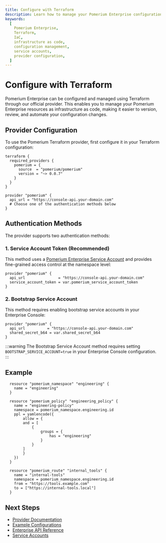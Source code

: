 ```yaml
---
title: Configure with Terraform
description: Learn how to manage your Pomerium Enterprise configuration using Terraform, including authentication setup, resource management, and deployment examples.
keywords:
  [
    Pomerium Enterprise,
    Terraform,
    IaC,
    infrastructure as code,
    configuration management,
    service accounts,
    provider configuration,
  ]
---
```


# Configure with Terraform

Pomerium Enterprise can be configured and managed using Terraform through our official provider. This enables you to manage your Pomerium Enterprise resources as infrastructure as code, making it easier to version, review, and automate your configuration changes.

## Provider Configuration

To use the Pomerium Terraform provider, first configure it in your Terraform configuration:

```hcl
terraform {
  required_providers {
    pomerium = {
      source  = "pomerium/pomerium"
      version = "~> 0.0.7"
    }
  }
}

provider "pomerium" {
  api_url = "https://console-api.your-domain.com"
  # Choose one of the authentication methods below
}
```

## Authentication Methods

The provider supports two authentication methods:

### 1. Service Account Token (Recommended)

This method uses a [Pomerium Enterprise Service Account](/docs/capabilities/service-accounts) and provides fine-grained access control at the namespace level:

```hcl
provider "pomerium" {
  api_url               = "https://console-api.your-domain.com"
  service_account_token = var.pomerium_service_account_token
}
```

### 2. Bootstrap Service Account

This method requires enabling bootstrap service accounts in your Enterprise Console:

```hcl
provider "pomerium" {
  api_url          = "https://console-api.your-domain.com"
  shared_secret_b64 = var.shared_secret_b64
}
```

:::warning The Bootstrap Service Account method requires setting `BOOTSTRAP_SERVICE_ACCOUNT=true` in your Enterprise Console configuration. :::

## Example

```hcl
  resource "pomerium_namespace" "engineering" {
    name = "engineering"
  }

  resource "pomerium_policy" "engineering_policy" {
    name = "engineering-policy"
    namespace = pomerium_namespace.engineering.id
    ppl = yamlencode({
        allow = {
        and = [
            {
                groups = {
                    has = "engineering"
                }
            }
        ]
        }
    })
  }

  resource "pomerium_route" "internal_tools" {
    name = "internal-tools"
    namespace = pomerium_namespace.engineering.id
    from = "https://tools.example.com"
    to = ["https://internal-tools.local"]
  }
```

## Next Steps

- [Provider Documentation](https://registry.terraform.io/providers/pomerium/pomerium/latest/docs)
- [Example Configurations](https://github.com/pomerium/enterprise-terraform-provider/tree/main/examples)
- [Enterprise API Reference](/docs/internals/management-api-enterprise)
- [Service Accounts](/docs/capabilities/service-accounts)
